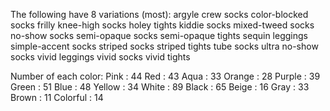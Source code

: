 The following have 8 variations (most):
argyle crew socks
color-blocked socks
frilly knee-high socks
holey tights
kiddie socks
mixed-tweed socks
no-show socks
semi-opaque socks
semi-opaque tights
sequin leggings
simple-accent socks
striped socks
striped tights
tube socks
ultra no-show socks
vivid leggings
vivid socks
vivid tights

Number of each color:
Pink : 44
Red : 43
Aqua : 33
Orange : 28
Purple : 39
Green : 51
Blue : 48
Yellow : 34
White : 89
Black : 65
Beige : 16
Gray : 33
Brown : 11
Colorful : 14
